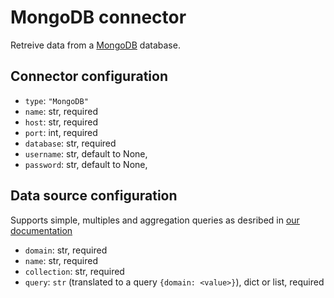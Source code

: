 # MongoDB connector

Retreive data from a [MongoDB](https://www.mongodb.com/) database.

## Connector configuration

* `type`: `"MongoDB"`
* `name`: str, required
* `host`: str, required
* `port`: int, required
* `database`: str, required
* `username`: str, default to None, 
* `password`: str, default to None, 


## Data source configuration

Supports simple, multiples and aggregation queries as desribed in
     [our documentation](https://docs.toucantoco.com/concepteur/data-sources/02-data-query.html)

* `domain`: str, required
* `name`: str, required
* `collection`: str, required
* `query`: `str` (translated to a query `{domain: <value>}`), dict or list, required
